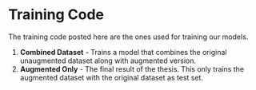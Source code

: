 # Training Code
The training code posted here are the ones used for training our models. 

1. **Combined Dataset** - Trains a model that combines the original unaugmented dataset along with augmented version. 
2. **Augmented Only** - The final result of the thesis. This only trains the augmented dataset with the original dataset as test set.